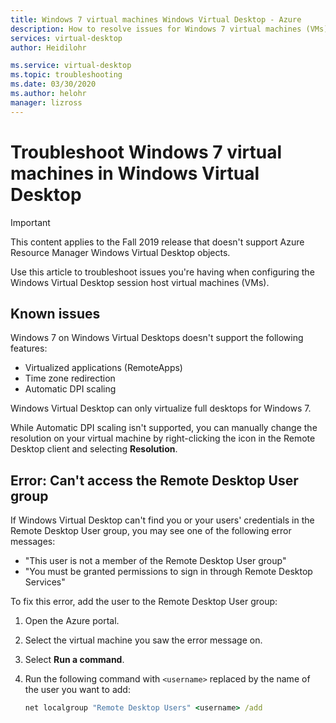 ```yaml
---
title: Windows 7 virtual machines Windows Virtual Desktop - Azure
description: How to resolve issues for Windows 7 virtual machines (VMs) in a Windows Virtual Desktop environment.
services: virtual-desktop
author: Heidilohr

ms.service: virtual-desktop
ms.topic: troubleshooting
ms.date: 03/30/2020
ms.author: helohr
manager: lizross
---
```

# Troubleshoot Windows 7 virtual machines in Windows Virtual Desktop

>[!IMPORTANT]
>This content applies to the Fall 2019 release that doesn't support Azure Resource Manager Windows Virtual Desktop objects.

Use this article to troubleshoot issues you're having when configuring the Windows Virtual Desktop session host virtual machines (VMs).

## Known issues

Windows 7 on Windows Virtual Desktops doesn't support the following features:

- Virtualized applications (RemoteApps)
- Time zone redirection
- Automatic DPI scaling

Windows Virtual Desktop can only virtualize full desktops for Windows 7.

While Automatic DPI scaling isn't supported, you can manually change the resolution on your virtual machine by right-clicking the icon in the Remote Desktop client and selecting **Resolution**.

## Error: Can't access the Remote Desktop User group

If Windows Virtual Desktop can't find you or your users' credentials in the Remote Desktop User group, you may see one of the following error messages:

- "This user is not a member of the Remote Desktop User group"
- "You must be granted permissions to sign in through Remote Desktop Services"

To fix this error, add the user to the Remote Desktop User group:

1. Open the Azure portal.
2. Select the virtual machine you saw the error message on.
3. Select **Run a command**.
4. Run the following command with `<username>` replaced by the name of the user you want to add:
   
   ```cmd
   net localgroup "Remote Desktop Users" <username> /add
   ```